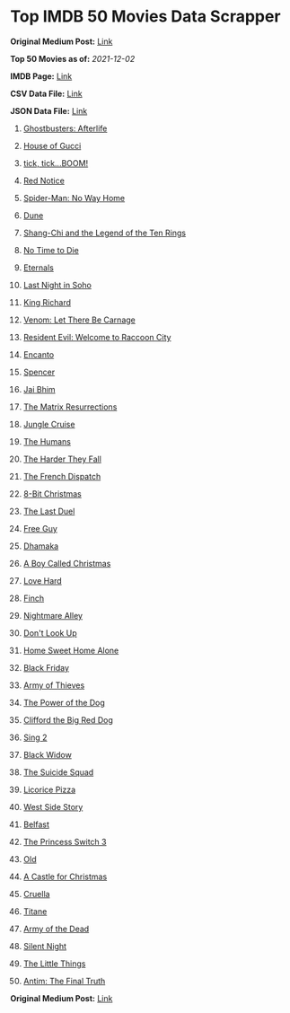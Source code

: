 # Top IMDB 50 Movies Data Scrapper

**Original Medium Post:** [Link](https://medium.com/@nishantsahoo/which-movie-should-i-watch-5c83a3c0f5b1) 

**Top 50 Movies as of:** _2021-12-02_

**IMDB Page:** [Link](http://www.imdb.com/search/title?release_date=2021,2021&title_type=feature)

**CSV Data File:** [Link](/Data/data.csv)

**JSON Data File:** [Link](/Data/data.json)

1. [Ghostbusters: Afterlife](https://www.imdb.com/title/tt4513678/?ref_=adv_li_tt)

2. [House of Gucci](https://www.imdb.com/title/tt11214590/?ref_=adv_li_tt)

3. [tick, tick...BOOM!](https://www.imdb.com/title/tt8721424/?ref_=adv_li_tt)

4. [Red Notice](https://www.imdb.com/title/tt7991608/?ref_=adv_li_tt)

5. [Spider-Man: No Way Home](https://www.imdb.com/title/tt10872600/?ref_=adv_li_tt)

6. [Dune](https://www.imdb.com/title/tt1160419/?ref_=adv_li_tt)

7. [Shang-Chi and the Legend of the Ten Rings](https://www.imdb.com/title/tt9376612/?ref_=adv_li_tt)

8. [No Time to Die](https://www.imdb.com/title/tt2382320/?ref_=adv_li_tt)

9. [Eternals](https://www.imdb.com/title/tt9032400/?ref_=adv_li_tt)

10. [Last Night in Soho](https://www.imdb.com/title/tt9639470/?ref_=adv_li_tt)

11. [King Richard](https://www.imdb.com/title/tt9620288/?ref_=adv_li_tt)

12. [Venom: Let There Be Carnage](https://www.imdb.com/title/tt7097896/?ref_=adv_li_tt)

13. [Resident Evil: Welcome to Raccoon City](https://www.imdb.com/title/tt6920084/?ref_=adv_li_tt)

14. [Encanto](https://www.imdb.com/title/tt2953050/?ref_=adv_li_tt)

15. [Spencer](https://www.imdb.com/title/tt12536294/?ref_=adv_li_tt)

16. [Jai Bhim](https://www.imdb.com/title/tt15097216/?ref_=adv_li_tt)

17. [The Matrix Resurrections](https://www.imdb.com/title/tt10838180/?ref_=adv_li_tt)

18. [Jungle Cruise](https://www.imdb.com/title/tt0870154/?ref_=adv_li_tt)

19. [The Humans](https://www.imdb.com/title/tt10023286/?ref_=adv_li_tt)

20. [The Harder They Fall](https://www.imdb.com/title/tt10696784/?ref_=adv_li_tt)

21. [The French Dispatch](https://www.imdb.com/title/tt8847712/?ref_=adv_li_tt)

22. [8-Bit Christmas](https://www.imdb.com/title/tt11540284/?ref_=adv_li_tt)

23. [The Last Duel](https://www.imdb.com/title/tt4244994/?ref_=adv_li_tt)

24. [Free Guy](https://www.imdb.com/title/tt6264654/?ref_=adv_li_tt)

25. [Dhamaka](https://www.imdb.com/title/tt13510660/?ref_=adv_li_tt)

26. [A Boy Called Christmas](https://www.imdb.com/title/tt10187208/?ref_=adv_li_tt)

27. [Love Hard](https://www.imdb.com/title/tt10752004/?ref_=adv_li_tt)

28. [Finch](https://www.imdb.com/title/tt3420504/?ref_=adv_li_tt)

29. [Nightmare Alley](https://www.imdb.com/title/tt7740496/?ref_=adv_li_tt)

30. [Don't Look Up](https://www.imdb.com/title/tt11286314/?ref_=adv_li_tt)

31. [Home Sweet Home Alone](https://www.imdb.com/title/tt11012066/?ref_=adv_li_tt)

32. [Black Friday](https://www.imdb.com/title/tt11649338/?ref_=adv_li_tt)

33. [Army of Thieves](https://www.imdb.com/title/tt13024674/?ref_=adv_li_tt)

34. [The Power of the Dog](https://www.imdb.com/title/tt10293406/?ref_=adv_li_tt)

35. [Clifford the Big Red Dog](https://www.imdb.com/title/tt2397461/?ref_=adv_li_tt)

36. [Sing 2](https://www.imdb.com/title/tt6467266/?ref_=adv_li_tt)

37. [Black Widow](https://www.imdb.com/title/tt3480822/?ref_=adv_li_tt)

38. [The Suicide Squad](https://www.imdb.com/title/tt6334354/?ref_=adv_li_tt)

39. [Licorice Pizza](https://www.imdb.com/title/tt11271038/?ref_=adv_li_tt)

40. [West Side Story](https://www.imdb.com/title/tt3581652/?ref_=adv_li_tt)

41. [Belfast](https://www.imdb.com/title/tt12789558/?ref_=adv_li_tt)

42. [The Princess Switch 3](https://www.imdb.com/title/tt14731142/?ref_=adv_li_tt)

43. [Old](https://www.imdb.com/title/tt10954652/?ref_=adv_li_tt)

44. [A Castle for Christmas](https://www.imdb.com/title/tt13070602/?ref_=adv_li_tt)

45. [Cruella](https://www.imdb.com/title/tt3228774/?ref_=adv_li_tt)

46. [Titane](https://www.imdb.com/title/tt10944760/?ref_=adv_li_tt)

47. [Army of the Dead](https://www.imdb.com/title/tt0993840/?ref_=adv_li_tt)

48. [Silent Night](https://www.imdb.com/title/tt11628854/?ref_=adv_li_tt)

49. [The Little Things](https://www.imdb.com/title/tt10016180/?ref_=adv_li_tt)

50. [Antim: The Final Truth](https://www.imdb.com/title/tt13491110/?ref_=adv_li_tt)

**Original Medium Post:** [Link](https://medium.com/@nishantsahoo/which-movie-should-i-watch-5c83a3c0f5b1) 

